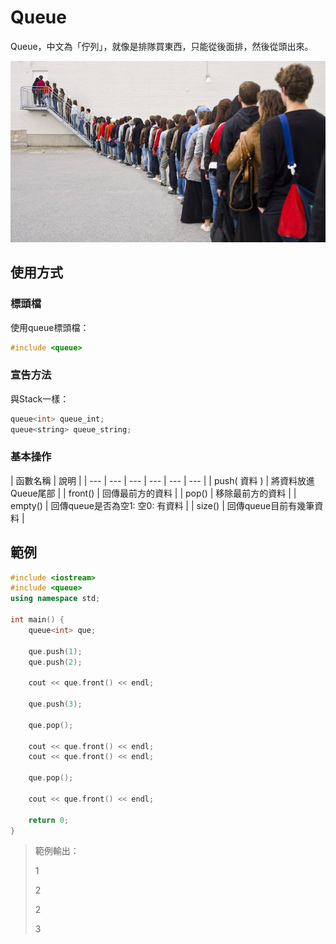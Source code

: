 # Queue

Queue，中文為「佇列」，就像是排隊買東西，只能從後面排，然後從頭出來。

![](../../.gitbook/assets/image%20%287%29.png)

## 使用方式

### 標頭檔

使用queue標頭檔：

```cpp
#include <queue>
```

### 宣告方法

與Stack一樣：

```cpp
queue<int> queue_int;
queue<string> queue_string;
```

### 基本操作

| 函數名稱 | 說明 |
| --- | --- | --- | --- | --- | --- |
| push\( 資料 \) | 將資料放進Queue尾部 |
| front\(\) | 回傳最前方的資料 |
| pop\(\) | 移除最前方的資料 |
| empty\(\) | 回傳queue是否為空1: 空0: 有資料 |
| size\(\) | 回傳queue目前有幾筆資料 |

## 範例

```cpp
#include <iostream>
#include <queue>
using namespace std;

int main() {
    queue<int> que;
    
    que.push(1);
    que.push(2);
    
    cout << que.front() << endl;
    
    que.push(3);
    
    que.pop();
    
    cout << que.front() << endl;
    cout << que.front() << endl;
    
    que.pop();
    
    cout << que.front() << endl;
    
    return 0;
}
```

> 範例輸出：
>
> 1
>
> 2
>
> 2
>
> 3



